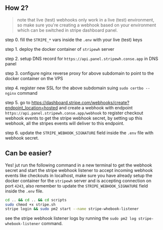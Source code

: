 

## How 2? 

> note that live (test) webhooks only work in a live (test) environment, so make sure you're creating a webhook based on your environment which can be switched in stripe dashboard panel.

step 0. fill the `STRIPE_*` vars inside the `.env` with your live (test) keys

step 1. deploy the docker container of `stripewh` server

step 2. setup DNS record for `https://api.panel.stripewh.conse.app` in DNS panel

step 3. configure nginx reverse proxy for above subdomain to point to the docker container on the VPS

step 4. register new SSL for the above subdomain suing ```sudo certbo --nginx``` command

step 5. go to https://dashboard.stripe.com/webhooks/create?endpoint_location=hosted and create a webhook with endpoint `https://api.panel.stripewh.conse.app/webhook` to register checkout webhook events to get the stripe webhook secret, by setting up this webhook, all the stripes events will deliver to this endpoint.

step 6. update the `STRIPE_WEBHOOK_SIGNATURE` field inside the `.env` file with webhook secret.

## Can be easier?

Yes! jut run the following command in a new terminal to get the webhook secret and start the stripe webhook listener to accept incoming webhook events like checkouts in localhost, make sure you have already setup the docker container for the `stripewh` server and is accepting connection on port `4243`, also remember to update the `STRIPE_WEBHOOK_SIGNATURE` field inside the `.env` file.

```bash
cd .. && cd .. && cd scripts
sudo chmod +x stripe.sh
stripe login && sudo pm2 start --name stripe-whebook-listener
```

see the stripe webhook listener logs by running the `sudo pm2 log stripe-whebook-listener` command.